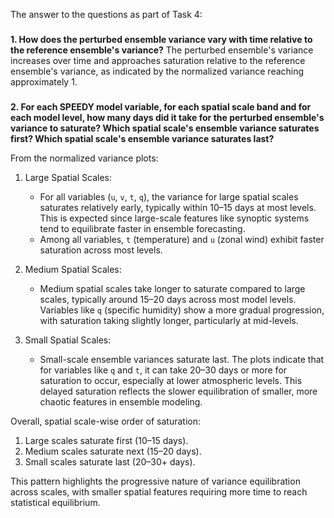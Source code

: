 The answer to the questions as part of Task 4: 

###

**1. How does the perturbed ensemble variance vary with time relative to the reference ensemble's variance?**
The perturbed ensemble's variance increases over time and approaches saturation relative to the reference ensemble's variance, as indicated by the normalized variance reaching approximately 1.

###

**2. For each SPEEDY model variable, for each spatial scale band and for each model level, how many days did it take for the perturbed ensemble's variance to saturate? Which spatial scale's ensemble variance saturates first? Which spatial scale's ensemble variance saturates last?**

From the normalized variance plots:

1. Large Spatial Scales:
   - For all variables (`u`, `v`, `t`, `q`), the variance for large spatial scales saturates relatively early, typically within 10–15 days at most levels. This is expected since large-scale features like synoptic systems tend to equilibrate faster in ensemble forecasting.  
   - Among all variables, `t` (temperature) and `u` (zonal wind) exhibit faster saturation across most levels.

2. Medium Spatial Scales: 
   - Medium spatial scales take longer to saturate compared to large scales, typically around 15–20 days across most model levels. Variables like `q` (specific humidity) show a more gradual progression, with saturation taking slightly longer, particularly at mid-levels. 

3. Small Spatial Scales:
   - Small-scale ensemble variances saturate last. The plots indicate that for variables like `q` and `t`, it can take 20–30 days or more for saturation to occur, especially at lower atmospheric levels. This delayed saturation reflects the slower equilibration of smaller, more chaotic features in ensemble modeling.

Overall, spatial scale-wise order of saturation:
   1. Large scales saturate first (10–15 days).  
   2. Medium scales saturate next (15–20 days).  
   3. Small scales saturate last (20–30+ days).

This pattern highlights the progressive nature of variance equilibration across scales, with smaller spatial features requiring more time to reach statistical equilibrium.

###
